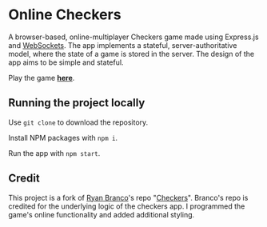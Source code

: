 # Online Checkers

A browser-based, online-multiplayer Checkers game made using Express.js and [WebSockets](https://www.npmjs.com/package/websocket). The app implements a stateful, server-authoritative model, where the state of a game is stored in the server. The design of the app aims to be simple and stateful.

Play the game **[here](https://play-checkers-online.herokuapp.com/)**.

## Running the project locally

Use `git clone` to download the repository.

Install NPM packages with `npm i`.

Run the app with `npm start`.

## Credit

This project is a fork of [Ryan Branco](https://github.com/RyanBranco)'s repo "[Checkers](https://github.com/RyanBranco/Checkers)". Branco's repo is credited for the underlying logic of the checkers app. I programmed the game's online functionality and added additional styling.
